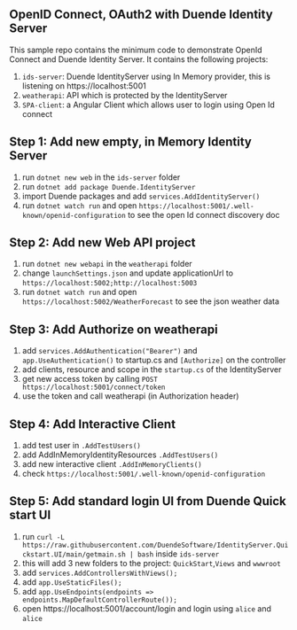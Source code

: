 ## OpenID Connect, OAuth2 with Duende Identity Server

This sample repo contains the minimum code to demonstrate OpenId Connect and Duende Identity Server. It contains the following projects:

1. `ids-server`: Duende IdentityServer using In Memory provider, this is listening on https://localhost:5001
1. `weatherapi`: API which is protected by the IdentityServer
1. `SPA-client`: a Angular Client which allows user to login using Open Id connect

## Step 1: Add new empty, in Memory Identity Server

1. run `dotnet new web` in the `ids-server` folder
1. run `dotnet add package Duende.IdentityServer` 
1. import Duende packages and add `services.AddIdentityServer()` 
1. run `dotnet watch run` and open `https://localhost:5001/.well-known/openid-configuration` to see the open Id connect discovery doc

## Step 2: Add new Web API project

1. run `dotnet new webapi` in the `weatherapi` folder
1. change `launchSettings.json` and update applicationUrl to `https://localhost:5002;http://localhost:5003`
1. run `dotnet watch run` and open `https://localhost:5002/WeatherForecast` to see the json weather data 

## Step 3: Add Authorize on weatherapi

1. add `services.AddAuthentication("Bearer")` and `app.UseAuthentication()` to startup.cs and `[Authorize]` on the controller
1. add clients, resource and scope in the `startup.cs` of the IdentityServer
1. get new access token by calling `POST https://localhost:5001/connect/token`
1. use the token and call weatherapi (in Authorization header)

## Step 4: Add Interactive Client

1. add test user in `.AddTestUsers()` 
1. add AddInMemoryIdentityResources `.AddTestUsers()` 
1. add new interactive client `.AddInMemoryClients()` 
1. check `https://localhost:5001/.well-known/openid-configuration`


## Step 5: Add standard login UI from Duende Quick start UI

1. run `curl -L https://raw.githubusercontent.com/DuendeSoftware/IdentityServer.Quickstart.UI/main/getmain.sh | bash` inside `ids-server` 
1. this will add 3 new folders to the project: `QuickStart`,`Views` and `wwwroot`
1. add `services.AddControllersWithViews();`
1. add `app.UseStaticFiles();`
1. add `app.UseEndpoints(endpoints => endpoints.MapDefaultControllerRoute());`
1. open https://localhost:5001/account/login and login using `alice` and `alice`

